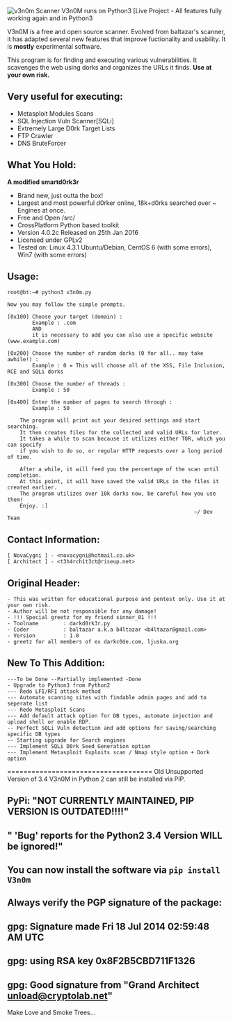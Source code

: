 ![v3n0m Scanner](http://i.imgur.com/A96CipT.png "V3n0M-Scanner")
V3n0M runs on Python3
[Live Project - All features fully working again and in Python3

V3n0M is a free and open source scanner. Evolved from baltazar's scanner, it has adapted several new features that improve fuctionality and usability. It is __mostly__ experimental software.

This program is for finding and executing various vulnerabilities. It scavenges the web using dorks and organizes the URLs it finds.
**Use at your own risk.**

## Very useful for executing:

+ Metasploit Modules Scans
+ SQL Injection Vuln Scanner[SQLi]
+ Extremely Large D0rk Target Lists
+ FTP Crawler
+ DNS BruteForcer

## What You Hold:

**A modified smartd0rk3r**
+ Brand new, just outta the box!
+ Largest and most powerful d0rker online, 18k+d0rks searched over ~ Engines at once.
+ Free and Open /src/
+ CrossPlatform Python based toolkit
+ Version 4.0.2c Released on 25th Jan 2016
+ Licensed under GPLv2
+ Tested on: Linux 4.3.1 Ubuntu/Debian, CentOS 6 (with some errors), Win7 (with some errors)

## Usage:

    root@bt:~# python3 v3n0m.py

    Now you may follow the simple prompts.

    [0x100] Choose your target (domain) :
            Example : .com
            AND
            it is necessary to add you can also use a specific website (www.example.com)

    [0x200] Choose the number of random dorks (0 for all.. may take awhile!) :
            Example : 0 = This will choose all of the XSS, File Inclusion, RCE and SQLi dorks

    [0x300] Choose the number of threads :
            Example : 50

    [0x400] Enter the number of pages to search through :
            Example : 50

        The program will print out your desired settings and start searching.
        It then creates files for the collected and valid URLs for later.
        It takes a while to scan because it utilizes either TOR, which you can specify
        if you wish to do so, or regular HTTP requests over a long period of time.

        After a while, it will feed you the percentage of the scan until completion.
        At this point, it will have saved the valid URLs in the files it created earlier.
        The program utilizes over 10k dorks now, be careful how you use them!
        Enjoy. :]
                                                                ~/ Dev Team

## Contact Information:

    [ NovaCygni ] - <novacygni@hotmail.co.uk>
    [ Architect ] - <t3h4rch1t3ct@riseup.net>

## Original Header:

    - This was written for educational purpose and pentest only. Use it at your own risk.
    - Author will be not responsible for any damage!
    - !!! Special greetz for my friend sinner_01 !!!
    - Toolname        : darkd0rk3r.py
    - Coder           : baltazar a.k.a b4ltazar <b4ltazar@gmail.com>
    - Version         : 1.0
    - greetz for all members of ex darkc0de.com, ljuska.org

## New To This Addition:
    ---To be Done --Partially implemented -Done
    - Upgrade to Python3 from Python2
    --- Redo LFI/RFI attack method
    --- Automate scanning sites with findable admin pages and add to seperate list
    --- Redo Metasploit Scans
    --- Add default attack option for DB types, automate injection and upload shell or enable RDP.
    -- Perfect SQLi Vuln detection and add options for saving/searching specific DB types
    -- Starting upgrade for Search engines
    --- Implement SQLi D0rk Seed Generation option
    --- Implement Metasploit Exploits scan / Nmap style option + Dork option


====================================
Old Unsupported Version of 3.4 V3n0M in Python 2 can still be installed via PIP.
## PyPi: "NOT CURRENTLY MAINTAINED, PIP VERSION IS OUTDATED!!!!" 
##       " 'Bug' reports for the Python2 3.4 Version WILL be ignored!"
## You can now install the software via `pip install V3n0m`
## Always verify the PGP signature of the package:
##    gpg: Signature made Fri 18 Jul 2014 02:59:48 AM UTC
##   gpg:                using RSA key 0x8F2B5CBD711F1326
##    gpg: Good signature from "Grand Architect <unload@cryptolab.net>"

Make Love and Smoke Trees...

